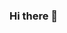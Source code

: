 ### Hi there 👋

<!--
**The-Neutron-Stargazer/The-Neutron-Stargazer** is a ✨ _special_ ✨ repository because its `README.md` (this file) appears on your GitHub profile.

- 🔭 I’m currently working on a funni betting app(the legal shit we use toffees)
- 🌱 I’m currently learning Python, SQL, JS, C++
- 👯 I’m looking to collaborate on something astrophysics
- 🤔 I’m looking for help with learning to code
- 💬 Ask me about astronomy
- 📫 How to reach me: email> darshanrpcmct2023@gmail.com
- 😄 Pronouns: he/him
- ⚡ Fun fact: i have never coded a single project ever 
-->
